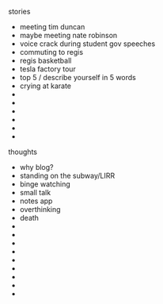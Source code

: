 stories
* meeting tim duncan
* maybe meeting nate robinson
* voice crack during student gov speeches
* commuting to regis
* regis basketball
* tesla factory tour
* top 5 / describe yourself in 5 words
* crying at karate
* 
* 
* 
* 
* 
* 

thoughts
* why blog?
* standing on the subway/LIRR
* binge watching
* small talk
* notes app
* overthinking
* death
* 
* 
* 
* 
* 
* 
* 
* 
* 